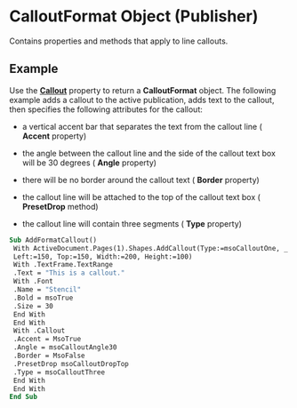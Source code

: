 
# CalloutFormat Object (Publisher)

Contains properties and methods that apply to line callouts.


## Example

Use the  **[Callout](e0682bb4-1129-fa58-b28c-46d7ce2fad0c.md)** property to return a  **CalloutFormat** object. The following example adds a callout to the active publication, adds text to the callout, then specifies the following attributes for the callout:




- a vertical accent bar that separates the text from the callout line ( **Accent** property)
    
- the angle between the callout line and the side of the callout text box will be 30 degrees ( **Angle** property)
    
- there will be no border around the callout text ( **Border** property)
    
- the callout line will be attached to the top of the callout text box ( **PresetDrop** method)
    
- the callout line will contain three segments ( **Type** property)
    



```vb
Sub AddFormatCallout() 
 With ActiveDocument.Pages(1).Shapes.AddCallout(Type:=msoCalloutOne, _ 
 Left:=150, Top:=150, Width:=200, Height:=100) 
 With .TextFrame.TextRange 
 .Text = "This is a callout." 
 With .Font 
 .Name = "Stencil" 
 .Bold = msoTrue 
 .Size = 30 
 End With 
 End With 
 With .Callout 
 .Accent = MsoTrue 
 .Angle = msoCalloutAngle30 
 .Border = MsoFalse 
 .PresetDrop msoCalloutDropTop 
 .Type = msoCalloutThree 
 End With 
 End With 
End Sub
```

